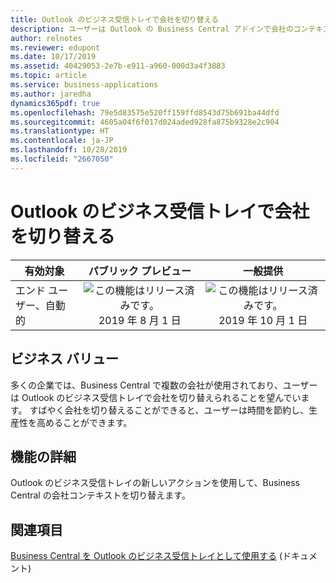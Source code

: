```yaml
---
title: Outlook のビジネス受信トレイで会社を切り替える
description: ユーザーは Outlook の Business Central アドインで会社のコンテキストを変更できます。
author: relnotes
ms.reviewer: edupont
ms.date: 10/17/2019
ms.assetid: 40429053-2e7b-e911-a960-000d3a4f3883
ms.topic: article
ms.service: business-applications
ms.author: jaredha
dynamics365pdf: true
ms.openlocfilehash: 79e5d83575e520ff159ffd8543d75b691ba44dfd
ms.sourcegitcommit: 4605a04f6f017d024aded928fa875b9328e2c904
ms.translationtype: HT
ms.contentlocale: ja-JP
ms.lasthandoff: 10/28/2019
ms.locfileid: "2667050"
---
```

# <a name="switch-between-companies-in-your-business-inbox-in-outlook"></a>Outlook のビジネス受信トレイで会社を切り替える


| 有効対象    |  パブリック プレビュー | 一般提供 | 
| ---------- | :----------: |:----------: |
|エンド ユーザー、自動的|![この機能はリリース済みです。](/dynamics365-release-plan/media/green-checkmark.png "この機能はリリース済みです。") 2019 年 8 月 1 日| ![この機能はリリース済みです。](/dynamics365-release-plan/media/green-checkmark.png "この機能はリリース済みです。") 2019 年 10 月 1 日|


## <a name="business-value"></a>ビジネス バリュー
<!-- bv start -->
多くの企業では、Business Central で複数の会社が使用されており、ユーザーは Outlook のビジネス受信トレイで会社を切り替えられることを望んでいます。 すばやく会社を切り替えることができると、ユーザーは時間を節約し、生産性を高めることができます。
<!-- bv end -->



## <a name="feature-details"></a>機能の詳細
<!--feature detail start -->
Outlook のビジネス受信トレイの新しいアクションを使用して、Business Central の会社コンテキストを切り替えます。
<!--feature detail end -->










## <a name="see-also"></a>関連項目

[Business Central を Outlook のビジネス受信トレイとして使用する](https://docs.microsoft.com/dynamics365/business-central/admin-outlook) (ドキュメント)
